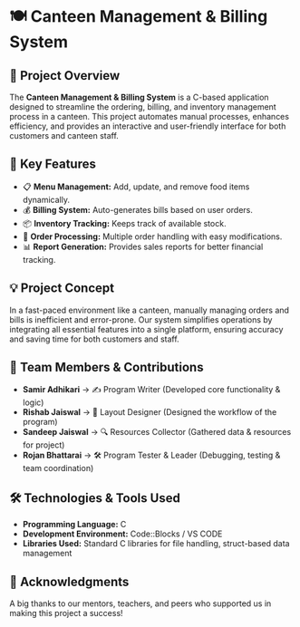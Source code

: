# 🍽️ Canteen Management & Billing System

## 📌 Project Overview
The **Canteen Management & Billing System** is a C-based application designed to streamline the ordering, billing, and inventory management process in a canteen. This project automates manual processes, enhances efficiency, and provides an interactive and user-friendly interface for both customers and canteen staff.

## 🎯 Key Features
- 📋 **Menu Management:** Add, update, and remove food items dynamically.
- 💰 **Billing System:** Auto-generates bills based on user orders.
- 📦 **Inventory Tracking:** Keeps track of available stock.
- 🛒 **Order Processing:** Multiple order handling with easy modifications.
- 📊 **Report Generation:** Provides sales reports for better financial tracking.

## 💡 Project Concept
In a fast-paced environment like a canteen, manually managing orders and bills is inefficient and error-prone. Our system simplifies operations by integrating all essential features into a single platform, ensuring accuracy and saving time for both customers and staff.

## 👥 Team Members & Contributions
- **Samir Adhikari** → ✍️ Program Writer (Developed core functionality & logic)
- **Rishab Jaiswal** → 🎨 Layout Designer (Designed the workflow of the program)
- **Sandeep Jaiswal** → 🔍 Resources Collector (Gathered data & resources for project)
- **Rojan Bhattarai** → 🛠️ Program Tester & Leader (Debugging, testing & team coordination)

## 🛠️ Technologies & Tools Used
- **Programming Language:** C
- **Development Environment:** Code::Blocks / VS CODE
- **Libraries Used:** Standard C libraries for file handling, struct-based data management

## 🙌 Acknowledgments
A big thanks to our mentors, teachers, and peers who supported us in making this project a success!


